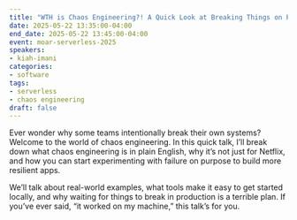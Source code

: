 ```yaml
---
title: "WTH is Chaos Engineering?! A Quick Look at Breaking Things on Purpose"
date: 2025-05-22 13:35:00-04:00
end_date: 2025-05-22 13:45:00-04:00
event: moar-serverless-2025
speakers:
- kiah-imani
categories:
- software
tags:
- serverless
- chaos engineering
draft: false
---
```


Ever wonder why some teams intentionally break their own systems? Welcome to the world of chaos engineering. In this quick talk, I’ll break down what chaos engineering is in plain English, why it’s not just for Netflix, and how you can start experimenting with failure on purpose to build more resilient apps.

We’ll talk about real-world examples, what tools make it easy to get started locally, and why waiting for things to break in production is a terrible plan. If you’ve ever said, “it worked on my machine,” this talk’s for you.